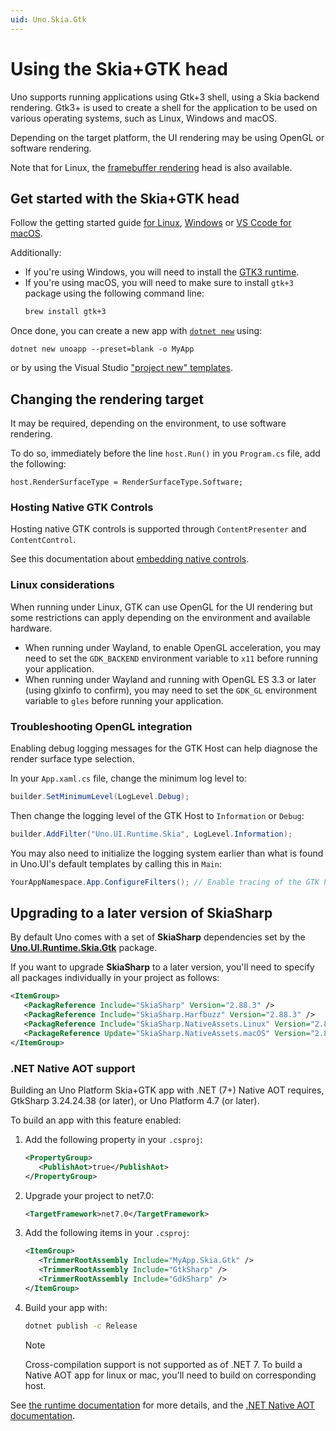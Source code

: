 ```yaml
---
uid: Uno.Skia.Gtk
---
```


# Using the Skia+GTK head

Uno supports running applications using Gtk+3 shell, using a Skia backend rendering. Gtk3+ is used to create a shell for the application to be used on various operating systems, such as Linux, Windows and macOS.

Depending on the target platform, the UI rendering may be using OpenGL or software rendering.

Note that for Linux, the [framebuffer rendering](using-linux-framebuffer.md) head is also available.

## Get started with the Skia+GTK head
Follow the getting started guide [for Linux](xref:Uno.GetStarted.Linux), [Windows](xref:Uno.GetStarted.vs2022) or [VS Ccode for macOS](xref:Uno.GetStarted.vscode).

Additionally:
- If you're using Windows, you will need to install the [GTK3 runtime](https://github.com/tschoonj/GTK-for-Windows-Runtime-Environment-Installer/releases).
- If you're using macOS, you will need to make sure to install `gtk+3` package using the following command line:
   ```bash
   brew install gtk+3
   ```

Once done, you can create a new app with [`dotnet new`](xref:Uno.GetStarted.dotnet-new) using:
```
dotnet new unoapp --preset=blank -o MyApp
```

or by using the Visual Studio ["project new" templates](xref:Uno.GetStarted.vs2022).

## Changing the rendering target

It may be required, depending on the environment, to use software rendering.

To do so, immediately before the line `host.Run()` in you `Program.cs` file, add the following:
```
host.RenderSurfaceType = RenderSurfaceType.Software;
```

### Hosting Native GTK Controls

Hosting native GTK controls is supported through `ContentPresenter` and `ContentControl`.

See this documentation about [embedding native controls](xref:Uno.Skia.Embedding.Native).

### Linux considerations
When running under Linux, GTK can use OpenGL for the UI rendering but some restrictions can apply depending on the environment and available hardware.

- When running under Wayland, to enable OpenGL acceleration, you may need to set the `GDK_BACKEND` environment variable to `x11` before running your application.
- When running under Wayland and running with OpenGL ES 3.3 or later (using glxinfo to confirm), you may need to set the `GDK_GL` environment variable to `gles` before running your application.

### Troubleshooting OpenGL integration
Enabling debug logging messages for the GTK Host can help diagnose the render surface type selection.

In your `App.xaml.cs` file, change the minimum log level to:
```csharp
builder.SetMinimumLevel(LogLevel.Debug);
```
Then change the logging level of the GTK Host to `Information` or `Debug`:
```csharp
builder.AddFilter("Uno.UI.Runtime.Skia", LogLevel.Information);
```
You may also need to initialize the logging system earlier than what is found in Uno.UI's default templates by calling this in `Main`:
```csharp
YourAppNamespace.App.ConfigureFilters(); // Enable tracing of the GTK host
```

## Upgrading to a later version of SkiaSharp

By default Uno comes with a set of **SkiaSharp** dependencies set by the **[Uno.UI.Runtime.Skia.Gtk](https://nuget.info/packages/Uno.UI.Runtime.Skia.Gtk)** package.

If you want to upgrade **SkiaSharp** to a later version, you'll need to specify all packages individually in your project as follows:

```xml
<ItemGroup>
   <PackagReference Include="SkiaSharp" Version="2.88.3" />
   <PackagReference Include="SkiaSharp.Harfbuzz" Version="2.88.3" />
   <PackagReference Include="SkiaSharp.NativeAssets.Linux" Version="2.88.3" />
   <PackageReference Update="SkiaSharp.NativeAssets.macOS" Version="2.88.3" />
</ItemGroup>
```

### .NET Native AOT support

Building an Uno Platform Skia+GTK app with .NET (7+) Native AOT requires, GtkSharp 3.24.24.38 (or later), or Uno Platform 4.7 (or later).

To build an app with this feature enabled:
1. Add the following property in your `.csproj`:
   ```xml
   <PropertyGroup>
      <PublishAot>true</PublishAot>
   </PropertyGroup>
   ```
1. Upgrade your project to net7.0:
   ```xml
   <TargetFramework>net7.0</TargetFramework>
   ```
1. Add the following items in your `.csproj`:
   ```xml
   <ItemGroup>
      <TrimmerRootAssembly Include="MyApp.Skia.Gtk" />
      <TrimmerRootAssembly Include="GtkSharp" />
      <TrimmerRootAssembly Include="GdkSharp" />
   </ItemGroup>
   ```
1. Build your app with:
   ```bash
   dotnet publish -c Release
   ```
   > [!NOTE] 
   > Cross-compilation support is not supported as of .NET 7. To build a Native AOT app for linux or mac, you'll need to build on corresponding host.

See [the runtime documentation](https://github.com/dotnet/runtime/blob/main/src/coreclr/nativeaot/docs/reflection-in-aot-mode.md) for more details, and the [.NET Native AOT documentation](https://learn.microsoft.com/en-us/dotnet/core/deploying/native-aot/).
